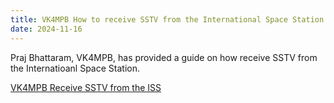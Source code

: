 ```yaml
---
title: VK4MPB How to receive SSTV from the International Space Station (ISS)
date: 2024-11-16
---
```


Praj Bhattaram, VK4MPB, has provided a guide on how receive SSTV from the Internatioanl Space Station.

[VK4MPB Receive SSTV from the ISS](/assets/projects/SSTV_via_ISS/How_to_receive_SSTV_from_the_International_Space_Station.pdf)


